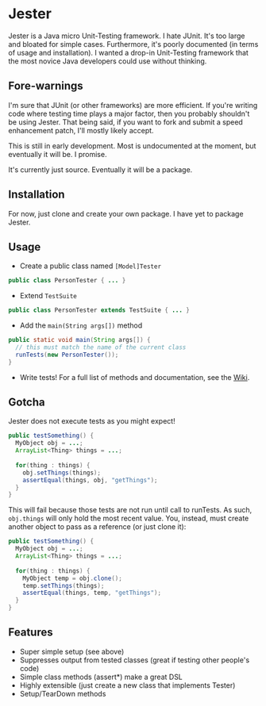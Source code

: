 Jester
======
Jester is a Java micro Unit-Testing framework. I hate JUnit. It's too large and bloated for simple cases. Furthermore, it's poorly documented (in terms of usage and installation). I wanted a drop-in Unit-Testing framework that the most novice Java developers could use without thinking.

Fore-warnings
-----------
I'm sure that JUnit (or other frameworks) are more efficient. If you're writing code where testing time plays a major factor, then you probably shouldn't be using Jester. That being said, if you want to fork and submit a speed enhancement patch, I'll mostly likely accept.

This is still in early development. Most is undocumented at the moment, but eventually it will be. I promise.

It's currently just source. Eventually it will be a package.

Installation
------------
For now, just clone and create your own package. I have yet to package Jester.

Usage
-----
 - Create a public class named `[Model]Tester`

```java
public class PersonTester { ... }
```
 
 - Extend `TestSuite`

```java
public class PersonTester extends TestSuite { ... }
```

 - Add the `main(String args[])` method

```java
public static void main(String args[]) {
  // this must match the name of the current class
  runTests(new PersonTester());
}
```

 - Write tests! For a full list of methods and documentation, see the [Wiki](jester/wiki).

Gotcha
------
Jester does not execute tests as you might expect!

```java
public testSomething() {
  MyObject obj = ...;
  ArrayList<Thing> things = ...;
  
  for(thing : things) {
    obj.setThings(things);
    assertEqual(things, obj, "getThings");
  }
}
```

This will fail because those tests are not run until call to runTests. As such, `obj.things` will only hold the most recent value. You, instead, must create another object to pass as a reference (or just clone it):

```java
public testSomething() {
  MyObject obj = ...;
  ArrayList<Thing> things = ...;
  
  for(thing : things) {
    MyObject temp = obj.clone();
    temp.setThings(things);
    assertEqual(things, temp, "getThings");
  }
}
```

Features
--------
 - Super simple setup (see above)
 - Suppresses output from tested classes (great if testing other people's code)
 - Simple class methods (assert*) make a great DSL
 - Highly extensible (just create a new class that implements Tester)
 - Setup/TearDown methods
